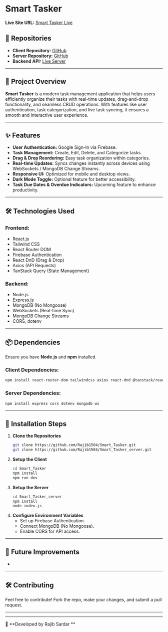 
# Smart Tasker

**Live Site URL:** [Smart Tasker Live](https://smarttasker-ba631.web.app)

## 📂 Repositories 

- **Client Repository:** [GitHub](https://github.com/Rajib1504/Smart_Tasker)
- **Server Repository:** [GitHub](https://github.com/Rajib1504/Smart_Tasker_server)
- **Backend API:** [Live Server](https://todo-server-three-pi.vercel.app)

---

## 🚀 Project Overview

**Smart Tasker** is a modern task management application that helps users efficiently organize their tasks with real-time updates, drag-and-drop functionality, and seamless CRUD operations. With features like user authentication, task categorization, and live task syncing, it ensures a smooth and interactive user experience.

---

## ✨ Features

- **User Authentication:** Google Sign-In via Firebase.
- **Task Management:** Create, Edit, Delete, and Categorize tasks.
- **Drag & Drop Reordering:** Easy task organization within categories.
- **Real-time Updates:** Syncs changes instantly across devices using WebSockets / MongoDB Change Streams.
- **Responsive UI:** Optimized for mobile and desktop views.
- **Dark Mode Toggle:** Optional feature for better accessibility.
- **Task Due Dates & Overdue Indicators:** Upcoming feature to enhance productivity.

---

## 🛠 Technologies Used

### Frontend:

- React.js
- Tailwind CSS
- React Router DOM
- Firebase Authentication
- React DnD (Drag & Drop)
- Axios (API Requests)
- TanStack Query (State Management)

### Backend:

- Node.js
- Express.js
- MongoDB (No Mongoose)
- WebSockets (Real-time Sync)
- MongoDB Change Streams
- CORS, dotenv

---

## 📦 Dependencies

Ensure you have **Node.js** and **npm** installed.

### Client Dependencies:

```bash
npm install react-router-dom tailwindcss axios react-dnd @tanstack/react-query firebase react-toastify
```

### Server Dependencies:

```bash
npm install express cors dotenv mongodb ws
```

---

## 🔧 Installation Steps

1. **Clone the Repositories**
   ```bash
   git clone https://github.com/Rajib1504/Smart_Tasker.git
   git clone https://github.com/Rajib1504/Smart_Tasker_server.git
   ```
2. **Setup the Client**
   ```bash
   cd Smart_Tasker
   npm install
   npm run dev
   ```
3. **Setup the Server**
   ```bash
   cd Smart_Tasker_server
   npm install
   node index.js
   ```
4. **Configure Environment Variables**
   - Set up Firebase Authentication.
   - Connect MongoDB (No Mongoose).
   - Enable CORS for API access.

---

## 📌 Future Improvements

-

---

## 🛠 Contributing

Feel free to contribute! Fork the repo, make your changes, and submit a pull request.

---



---

🚀 **Developed by Rajib Sardar **

